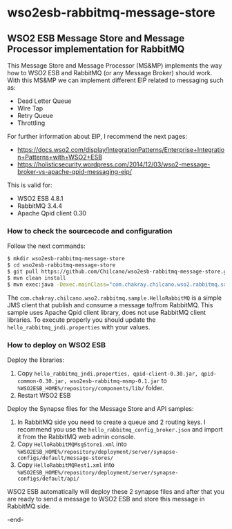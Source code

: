 # wso2esb-rabbitmq-message-store
## WSO2 ESB Message Store and Message Processor implementation for RabbitMQ

This Message Store and Message Processor (MS&MP) implements the way how to WSO2 ESB and RabbitMQ (or any Message Broker) should work.
With this MS&MP we can implement different EIP related to messaging such as:

- Dead Letter Queue
- Wire Tap
- Retry Queue
- Throttling

For further information about EIP, I recommend the next pages:  
* <a target="_new" href="https://docs.wso2.com/display/IntegrationPatterns/Enterprise+Integration+Patterns+with+WSO2+ESB">https://docs.wso2.com/display/IntegrationPatterns/Enterprise+Integration+Patterns+with+WSO2+ESB</a>
* <a href="https://holisticsecurity.wordpress.com/2014/12/03/wso2-message-broker-vs-apache-qpid-messaging-eip/" target="_new">https://holisticsecurity.wordpress.com/2014/12/03/wso2-message-broker-vs-apache-qpid-messaging-eip/</a>

This is valid for:

- WSO2 ESB 4.8.1
- RabbitMQ 3.4.4
- Apache Qpid client 0.30

<h3>How to check the sourcecode and configuration</h3>

Follow the next commands:

```bash
$ mkdir wso2esb-rabbitmq-message-store
$ cd wso2esb-rabbitmq-message-store
$ git pull https://github.com/Chilcano/wso2esb-rabbitmq-message-store.git
$ mvn clean install
$ mvn exec:java -Dexec.mainClass="com.chakray.chilcano.wso2.rabbitmq.sample.HelloRabbitMQ"
```

The <code>com.chakray.chilcano.wso2.rabbitmq.sample.HelloRabbitMQ</code> is a simple JMS client that publish and consume a message to/from RabbitMQ. This sample uses Apache Qpid client library, does not use RabbitMQ client libraries. To execute properly you should update the <code>hello_rabbitmq_jndi.properties</code> with your values.

<h3>How to deploy on WSO2 ESB</h3>

Deploy the libraries:

1. Copy `hello_rabbitmq_jndi.properties, qpid-client-0.30.jar, qpid-common-0.30.jar, wso2esb-rabbitmq-msmp-0.1.jar` to <code>%WSO2ESB_HOME%/repository/components/lib/</code> folder.
2. Restart WSO2 ESB

Deploy the Synapse files for the Message Store and API samples:

1. In RabbitMQ side you need to create a queue and 2 routing keys. I recommend you use the <code>hello_rabbitmq_config_broker.json</code> and import it from the RabbitMQ web admin console.
2. Copy <code>HelloRabbitMQMsgStore1.xml</code> into <code>%WSO2ESB_HOME%/repository/deployment/server/synapse-configs/default/message-stores/</code>
3. Copy <code>HelloRabbitMQRest1.xml</code> into <code>%WSO2ESB_HOME%/repository/deployment/server/synapse-configs/default/api/</code>

WSO2 ESB automatically will deploy these 2 synapse files and after that you are ready to send a message to WSO2 ESB and store this message in RabbitMQ side.


-end-


